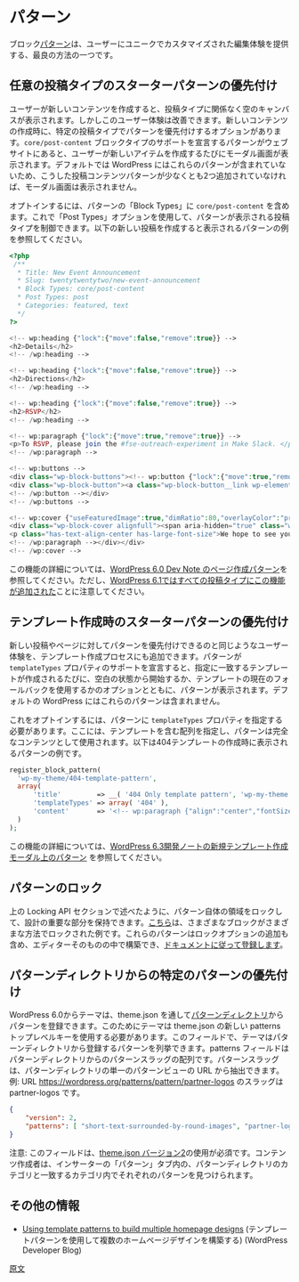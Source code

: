 <!-- 
# Patterns
 -->
# パターン

<!-- 
Block [patterns](https://developer.wordpress.org/block-editor/reference-guides/block-api/block-patterns/) are one of the best ways to provide users with unique and curated editing experiences. 
 -->
ブロック[パターン](https://ja.wordpress.org/team/handbook/block-editor/reference-guides/block-api/block-patterns/)は、ユーザーにユニークでカスタマイズされた編集体験を提供する、最良の方法の一つです。

<!-- 
## Prioritize starter patterns for any post type
 -->
## 任意の投稿タイプのスターターパターンの優先付け

<!-- 
When a user creates new content, regardless of post type, they are met with an empty canvas. However, that experience can be improved thanks to the option to have patterns from a specific type prioritized upon creation of a new piece of content. The modal appears each time the user creates a new item when there are patterns on their website that declare support for the `core/post-content` block types. By default, WordPress does not include any of these patterns, so the modal will not appear without at least two of these post content patterns being added. 
 -->
ユーザーが新しいコンテンツを作成すると、投稿タイプに関係なく空のキャンバスが表示されます。しかしこのユーザー体験は改善できます。新しいコンテンツの作成時に、特定の投稿タイプでパターンを優先付けするオプションがあります。`core/post-content` ブロックタイプのサポートを宣言するパターンがウェブサイトにあると、ユーザーが新しいアイテムを作成するたびにモーダル画面が表示されます。デフォルトでは WordPress にはこれらのパターンが含まれていないため、こうした投稿コンテンツパターンが少なくとも2つ追加されていなければ、モーダル画面は表示されません。

<!-- 
To opt into this, include `core/post-content` in the Block Types for your pattern. From there, you can control which post types the pattern should show up for via the Post Types option. Here's an example of a pattern that would appear when creating a new post. 
 -->
オプトインするには、パターンの「Block Types」に `core/post-content` を含めます。これで「Post Types」オプションを使用して、パターンが表示される投稿タイプを制御できます。以下の新しい投稿を作成すると表示されるパターンの例を参照してください。

```php
<?php
 /**
  * Title: New Event Announcement
  * Slug: twentytwentytwo/new-event-announcement
  * Block Types: core/post-content
  * Post Types: post
  * Categories: featured, text
  */
?>

<!-- wp:heading {"lock":{"move":false,"remove":true}} -->
<h2>Details</h2>
<!-- /wp:heading -->

<!-- wp:heading {"lock":{"move":false,"remove":true}} -->
<h2>Directions</h2>
<!-- /wp:heading -->

<!-- wp:heading {"lock":{"move":false,"remove":true}} -->
<h2>RSVP</h2>
<!-- /wp:heading -->

<!-- wp:paragraph {"lock":{"move":true,"remove":true}} -->
<p>To RSVP, please join the #fse-outreach-experiment in Make Slack. </p>
<!-- /wp:paragraph -->

<!-- wp:buttons -->
<div class="wp-block-buttons"><!-- wp:button {"lock":{"move":true,"remove":false}} -->
<div class="wp-block-button"><a class="wp-block-button__link wp-element-button">Learn more</a></div>
<!-- /wp:button --></div>
<!-- /wp:buttons -->

<!-- wp:cover {"useFeaturedImage":true,"dimRatio":80,"overlayColor":"primary","contentPosition":"center center","align":"full"} -->
<div class="wp-block-cover alignfull"><span aria-hidden="true" class="wp-block-cover__background has-primary-background-color has-background-dim-80 has-background-dim"></span><div class="wp-block-cover__inner-container"><!-- wp:paragraph {"align":"center","placeholder":"Write titleā¦","fontSize":"large"} -->
<p class="has-text-align-center has-large-font-size">We hope to see you there!</p>
<!-- /wp:paragraph --></div></div>
<!-- /wp:cover -->
```

<!-- 
Read more about this functionality in the [Page creation patterns in WordPress 6.0 dev note](https://make.wordpress.org/core/2022/05/03/page-creation-patterns-in-wordpress-6-0/) and [note that WordPress 6.1 brought this functionality to all post types](https://make.wordpress.org/core/2022/10/10/miscellaneous-editor-changes-for-wordpress-6-1/#start-content-patterns-for-all-post-types).  
 -->
この機能の詳細については、[WordPress 6.0 Dev Note のページ作成パターン](https://make.wordpress.org/core/2022/05/03/page-creation-patterns-in-wordpress-6-0/)を参照してください。ただし、[WordPress 6.1ではすべての投稿タイプにこの機能が追加された](https://make.wordpress.org/core/2022/10/10/miscellaneous-editor-changes-for-wordpress-6-1/#start-content-patterns-for-all-post-types)ことに注意してください。

<!-- 
## Prioritize starter patterns for template creation
 -->
## テンプレート作成時のスターターパターンの優先付け

<!-- 
In the same way patterns can be prioritized for new posts or pages, the same experience can be added to the template creation process. When patterns declare support for the 'templateTypes' property, the patterns will appear anytime a template that matches the designation is created, along with the options to start from a blank state or use the current fallback of the template. By default, WordPress does not include any of these patterns. 
 -->
新しい投稿やページに対してパターンを優先付けできるのと同じようなユーザー体験を、テンプレート作成プロセスにも追加できます。パターンが `templateTypes` プロパティのサポートを宣言すると、指定に一致するテンプレートが作成されるたびに、空白の状態から開始するか、テンプレートの現在のフォールバックを使用するかのオプションとともに、パターンが表示されます。デフォルトの WordPress にはこれらのパターンは含まれません。

<!-- 
To opt into this, a pattern needs to specify a property called `templateTypes`, which is an array containing the templates where the patterns can be used as the full content. Here's an example of a pattern that would appear when creating a 404 template:
 -->
これをオプトインするには、パターンに `templateTypes` プロパティを指定する必要があります。ここには、テンプレートを含む配列を指定し、パターンは完全なコンテンツとして使用されます。以下は404テンプレートの作成時に表示されるパターンの例です。

```php
register_block_pattern(
  'wp-my-theme/404-template-pattern',
  array(
      'title'         => __( '404 Only template pattern', 'wp-my-theme' ),
      'templateTypes' => array( '404' ),
      'content'       => '<!-- wp:paragraph {"align":"center","fontSize":"x-large"} --><p class="has-text-align-center has-x-large-font-size">404 pattern</p><!-- /wp:paragraph -->',
  )
);
```

<!-- 
Read more about this functionality in the [Patterns on the create a new template modal in the WordPress 6.3 dev note](https://make.wordpress.org/core/2023/07/18/miscellaneous-editor-changes-in-wordpress-6-3/#patterns-on-the-create-a-new-template-modal).
 -->
この機能の詳細については、[WordPress 6.3開発ノートの新規テンプレート作成モーダル上のパターン](https://make.wordpress.org/core/2023/07/18/miscellaneous-editor-changes-in-wordpress-6-3/#patterns-on-the-create-a-new-template-modal) を参照してください。

<!-- 
## Lock patterns
 -->
## パターンのロック

<!-- 
As mentioned in the prior section on Locking APIs, aspects of patterns themselves can be locked so that the important aspects of the design can be preserved. [Here’s an example of a pattern](https://gist.github.com/annezazu/acee30f8b6e8995e1b1a52796e6ef805) with various blocks locked in different ways. You can build these patterns in the editor itself, including adding locking options, before [following the documentation to register them](/docs/reference-guides/block-api/block-patterns.md). 
 -->
上の Locking API セクションで述べたように、パターン自体の領域をロックして、設計の重要な部分を保持できます。[こちら](https://gist.github.com/annezazu/acee30f8b6e8995e1b1a52796e6ef805)は、さまざまなブロックがさまざまな方法でロックされた例です。これらのパターンはロックオプションの追加も含め、エディターそのものの中で構築でき、[ドキュメントに従って登録します](https://ja.wordpress.org/team/handbook/block-editor/reference-guides/block-api/block-patterns/)。

<!-- 
## Prioritize specific patterns from the Pattern Directory
 -->
## パターンディレクトリからの特定のパターンの優先付け

<!-- 
With WordPress 6.0 themes can register patterns from [Pattern Directory](https://wordpress.org/patterns/) through theme.json. To accomplish this, themes should use the new patterns top level key in theme.json. Within this field, themes can list patterns to register from the Pattern Directory. The patterns field is an array of pattern slugs from the Pattern Directory. Pattern slugs can be extracted by the url in a single pattern view at the Pattern Directory. Example: This url https://wordpress.org/patterns/pattern/partner-logos the slug is partner-logos.
 -->
WordPress 6.0からテーマは、theme.json を通して[パターンディレクトリ](https://wordpress.org/patterns/)からパターンを登録できます。このためにテーマは theme.json の新しい patterns トップレベルキーを使用する必要があります。このフィールドで、テーマはパターンディレクトリから登録するパターンを列挙できます。patterns フィールドはパターンディレクトリからのパターンスラッグの配列です。パターンスラッグは、パターンディレクトリの単一のパターンビューの URL から抽出できます。例: URL https://wordpress.org/patterns/pattern/partner-logos のスラッグは partner-logos です。

```json
{
    "version": 2,
    "patterns": [ "short-text-surrounded-by-round-images", "partner-logos" ]
}
```

<!-- 
Note that this field requires using [version 2 of theme.json](/docs/reference-guides/theme-json-reference/theme-json-living.md). The content creator will then find the respective Pattern in the inserter “Patterns” tab in the categories that match the categories from the Pattern Directory.
 -->
注意: このフィールドは、[theme.json バージョン2](/docs/reference-guides/theme-json-reference/theme-json-living.md)の使用が必須です。コンテンツ作成者は、インサーターの「パターン」タブ内の、パターンディレクトリのカテゴリと一致するカテゴリ内でそれぞれのパターンを見つけられます。

<!-- 
## Additional resources
 -->
## その他の情報
<!-- 
- [Using template patterns to build multiple homepage designs](https://developer.wordpress.org/news/2023/04/13/using-template-patterns-to-build-multiple-homepage-designs/) (WordPress Developer Blog)
 -->
- [Using template patterns to build multiple homepage designs](https://developer.wordpress.org/news/2023/04/13/using-template-patterns-to-build-multiple-homepage-designs/) (テンプレートパターンを使用して複数のホームページデザインを構築する) (WordPress Developer Blog)

[原文](https://github.com/WordPress/gutenberg/blob/trunk/docs/how-to-guides/curating-the-editor-experience/patterns.md)